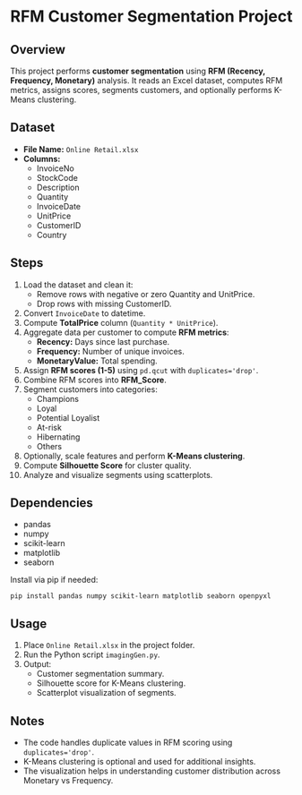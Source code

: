 # RFM Customer Segmentation Project

## Overview
This project performs **customer segmentation** using **RFM (Recency, Frequency, Monetary)** analysis. It reads an Excel dataset, computes RFM metrics, assigns scores, segments customers, and optionally performs K-Means clustering.

## Dataset
- **File Name:** `Online Retail.xlsx`
- **Columns:**
  - InvoiceNo
  - StockCode
  - Description
  - Quantity
  - InvoiceDate
  - UnitPrice
  - CustomerID
  - Country

## Steps
1. Load the dataset and clean it:
   - Remove rows with negative or zero Quantity and UnitPrice.
   - Drop rows with missing CustomerID.
2. Convert `InvoiceDate` to datetime.
3. Compute **TotalPrice** column (`Quantity * UnitPrice`).
4. Aggregate data per customer to compute **RFM metrics**:
   - **Recency:** Days since last purchase.
   - **Frequency:** Number of unique invoices.
   - **MonetaryValue:** Total spending.
5. Assign **RFM scores (1-5)** using `pd.qcut` with `duplicates='drop'`.
6. Combine RFM scores into **RFM_Score**.
7. Segment customers into categories:
   - Champions
   - Loyal
   - Potential Loyalist
   - At-risk
   - Hibernating
   - Others
8. Optionally, scale features and perform **K-Means clustering**.
9. Compute **Silhouette Score** for cluster quality.
10. Analyze and visualize segments using scatterplots.

## Dependencies
- pandas
- numpy
- scikit-learn
- matplotlib
- seaborn

Install via pip if needed:
```
pip install pandas numpy scikit-learn matplotlib seaborn openpyxl
```

## Usage
1. Place `Online Retail.xlsx` in the project folder.
2. Run the Python script `imagingGen.py`.
3. Output:
   - Customer segmentation summary.
   - Silhouette score for K-Means clustering.
   - Scatterplot visualization of segments.

## Notes
- The code handles duplicate values in RFM scoring using `duplicates='drop'`.
- K-Means clustering is optional and used for additional insights.
- The visualization helps in understanding customer distribution across Monetary vs Frequency.
